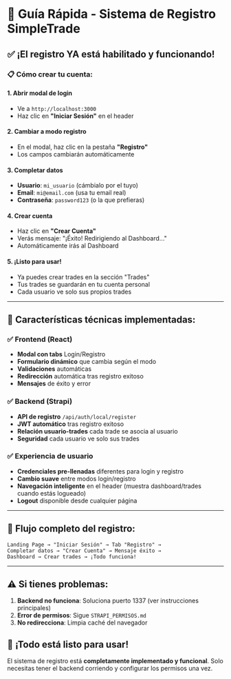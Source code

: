 # 🚀 Guía Rápida - Sistema de Registro SimpleTrade

## ✅ **¡El registro YA está habilitado y funcionando!**

### 📋 **Cómo crear tu cuenta:**

#### **1. Abrir modal de login**
- Ve a `http://localhost:3000`
- Haz clic en **"Iniciar Sesión"** en el header

#### **2. Cambiar a modo registro**
- En el modal, haz clic en la pestaña **"Registro"**
- Los campos cambiarán automáticamente

#### **3. Completar datos**
- **Usuario**: `mi_usuario` (cámbialo por el tuyo)
- **Email**: `mi@email.com` (usa tu email real)
- **Contraseña**: `password123` (o la que prefieras)

#### **4. Crear cuenta**
- Haz clic en **"Crear Cuenta"**
- Verás mensaje: "¡Éxito! Redirigiendo al Dashboard..."
- Automáticamente irás al Dashboard

#### **5. ¡Listo para usar!**
- Ya puedes crear trades en la sección "Trades"
- Tus trades se guardarán en tu cuenta personal
- Cada usuario ve solo sus propios trades

---

## 🔧 **Características técnicas implementadas:**

### ✅ **Frontend (React)**
- **Modal con tabs** Login/Registro
- **Formulario dinámico** que cambia según el modo
- **Validaciones** automáticas
- **Redirección** automática tras registro exitoso
- **Mensajes** de éxito y error

### ✅ **Backend (Strapi)**
- **API de registro** `/api/auth/local/register`
- **JWT automático** tras registro exitoso
- **Relación usuario-trades** cada trade se asocia al usuario
- **Seguridad** cada usuario ve solo sus trades

### ✅ **Experiencia de usuario**
- **Credenciales pre-llenadas** diferentes para login y registro
- **Cambio suave** entre modos login/registro
- **Navegación inteligente** en el header (muestra dashboard/trades cuando estás logueado)
- **Logout** disponible desde cualquier página

---

## 🎯 **Flujo completo del registro:**

```
Landing Page → "Iniciar Sesión" → Tab "Registro" → 
Completar datos → "Crear Cuenta" → Mensaje éxito → 
Dashboard → Crear trades → ¡Todo funciona!
```

---

## ⚠️ **Si tienes problemas:**

1. **Backend no funciona**: Soluciona puerto 1337 (ver instrucciones principales)
2. **Error de permisos**: Sigue `STRAPI_PERMISOS.md`
3. **No redirecciona**: Limpia caché del navegador

## 🎉 **¡Todo está listo para usar!**

El sistema de registro está **completamente implementado y funcional**. Solo necesitas tener el backend corriendo y configurar los permisos una vez.
